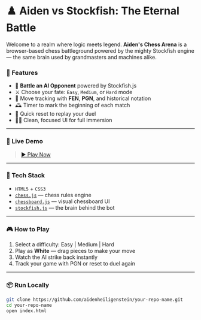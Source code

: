 # ♟️ Aiden vs Stockfish: The Eternal Battle

Welcome to a realm where logic meets legend. **Aiden's Chess Arena** is a browser-based chess battleground powered by the mighty Stockfish engine — the same brain used by grandmasters and machines alike.

### 🌟 Features

- 🧠 **Battle an AI Opponent** powered by Stockfish.js  
- ⚔️ Choose your fate: `Easy`, `Medium`, or `Hard` mode  
- 📜 Move tracking with **FEN**, **PGN**, and historical notation  
- 🕰️ Timer to mark the beginning of each match  
- 🧹 Quick reset to replay your duel  
- 🧙‍♂️ Clean, focused UI for full immersion

---

### 🚀 Live Demo

> [▶️ Play Now](https://aidenheiligenstein.github.io/chess-site/)

---

### 🧩 Tech Stack

- `HTML5` + `CSS3`
- [`chess.js`](https://github.com/jhlywa/chess.js) — chess rules engine  
- [`chessboard.js`](https://github.com/oakmac/chessboardjs/) — visual chessboard UI  
- [`stockfish.js`](https://stockfishchess.org/download/) — the brain behind the bot

---

### 🎮 How to Play

1. Select a difficulty: Easy | Medium | Hard
2. Play as **White** — drag pieces to make your move
3. Watch the AI strike back instantly
4. Track your game with PGN or reset to duel again

---

### 📦 Run Locally

```bash
git clone https://github.com/aidenheiligenstein/your-repo-name.git
cd your-repo-name
open index.html
